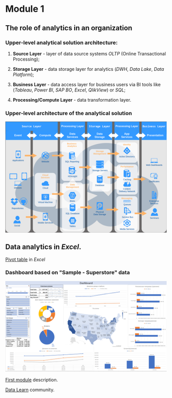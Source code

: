 # Module 1

## The role of analytics in an organization

### Upper-level analytical solution architecture:

1. **Source Layer** - layer of data source systems _OLTP_ (Online Transactional Processing);

2. **Storage Layer** - data storage layer for analytics (_DWH_, _Data Lake_, _Data Platform_);

3. **Business Layer** - data access layer for business users via BI tools like (_Tableau_, _Power BI_, _SAP BO_, _Excel_, _QlikView_) or _SQL_;

4. **Processing/Compute Layer** - data transformation layer.

###  Upper-level architecture of the analytical solution

![Architecture](https://github.com/Vainane/DE-101/blob/main/Module%201/Layers%20-%20Structure.png)
  
## Data analytics in _Excel_.

[Pivot table](https://github.com/Vainane/DE-101/blob/main/Module%201/Sample%20-%20Superstore%20-%20Dashboard.xlsx) in _Excel_

### Dashboard based on "Sample - Superstore" data

![Dashboard](https://github.com/Vainane/DE-101/blob/main/Module%201/Dashboard.png)


[First module](https://github.com/Data-Learn/data-engineering/blob/master/DE-101%20Modules/Module01/DE%20-%20101%20Lab%201.1/readme.md) description.

[Data Learn](https://github.com/Data-Learn) community.

